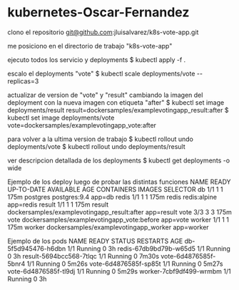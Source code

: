 # kubernetes-Oscar-Fernandez

clono el repositorio git@github.com:jluisalvarez/k8s-vote-app.git

me posiciono en el directorio de trabajo  "k8s-vote-app"

ejecuto todos los servicio y deployments 
$ kubectl apply -f .

escalo el deployments "vote"
$ kubectl scale deployments/vote --replicas=3

actualizar de version de "vote" y "result" cambiando la imagen del deployment con la nueva imagen con etiqueta "after"
$ kubectl set image deployments/result result=dockersamples/examplevotingapp_result:after
$ kubectl set image deployments/vote vote=dockersamples/examplevotingapp_vote:after

para volver a la ultima version de trabajo
$ kubectl rollout undo deployments/vote 
$ kubectl rollout undo deployments/result 

ver descripcion detallada de los deployments
$ kubectl get deployments -o wide

Ejemplo de los deploy luego de probar las distintas funciones
NAME     READY   UP-TO-DATE   AVAILABLE   AGE    CONTAINERS   IMAGES                                        SELECTOR
db       1/1     1            1           175m   postgres     postgres:9.4                                  app=db
redis    1/1     1            1           175m   redis        redis:alpine                                  app=redis
result   1/1     1            1           175m   result       dockersamples/examplevotingapp_result:after   app=result
vote     3/3     3            3           175m   vote         dockersamples/examplevotingapp_vote:before    app=vote
worker   1/1     1            1           175m   worker       dockersamples/examplevotingapp_worker         app=worker

Ejemplo de los pods
NAME                      READY   STATUS    RESTARTS   AGE
db-5f5d945476-h6dbn       1/1     Running   0          3h
redis-67db9bd79b-w65d5    1/1     Running   0          3h
result-5694bcc568-7tlqc   1/1     Running   0          7m30s
vote-6d4876585f-5bnr4     1/1     Running   0          5m26s
vote-6d4876585f-sp85t     1/1     Running   0          5m27s
vote-6d4876585f-tl9dj     1/1     Running   0          5m29s
worker-7cbf9df499-wrmbm   1/1     Running   0          3h
